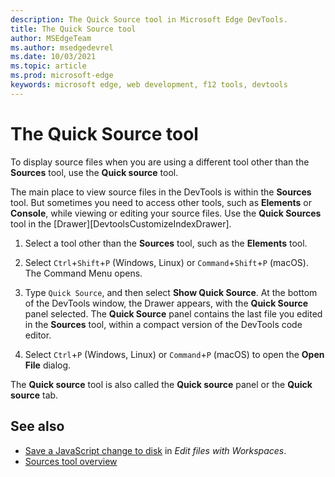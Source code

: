 ```yaml
---
description: The Quick Source tool in Microsoft Edge DevTools.
title: The Quick Source tool
author: MSEdgeTeam
ms.author: msedgedevrel
ms.date: 10/03/2021
ms.topic: article
ms.prod: microsoft-edge
keywords: microsoft edge, web development, f12 tools, devtools
---
```

# The Quick Source tool

To display source files when you are using a different tool other than the **Sources** tool, use the **Quick source** tool.

<!-- copied this section from:
* [Displaying source files when using a different tool](../sources/index.md#displaying-source-files-when-using-a-different-tool) in _Sources tool overview_
-->

The main place to view source files in the DevTools is within the **Sources** tool.  But sometimes you need to access other tools, such as **Elements** or **Console**, while viewing or editing your source files.  Use the **Quick Sources** tool in the [Drawer][DevtoolsCustomizeIndexDrawer].

1.  Select a tool other than the **Sources** tool, such as the **Elements** tool.

1.  Select `Ctrl`+`Shift`+`P` \(Windows, Linux\) or `Command`+`Shift`+`P` \(macOS\).  The Command Menu opens.

1.  Type `Quick Source`, and then select **Show Quick Source**.  At the bottom of the DevTools window, the Drawer appears, with the **Quick Source** panel selected.  The **Quick Source** panel contains the last file you edited in the **Sources** tool, within a compact version of the DevTools code editor.

1.  Select `Ctrl`+`P` \(Windows, Linux\) or `Command`+`P` \(macOS\) to open the **Open File** dialog.


The **Quick source** tool is also called the **Quick source** panel or the **Quick source** tab.

<!-- not in other doc doc set -->


<!-- ====================================================================== -->
## See also

* [Save a JavaScript change to disk](../workspaces/index.md#step--4-save-a-javascript-change-to-disk) in _Edit files with Workspaces_.
* [Sources tool overview](../sources/index.md)
